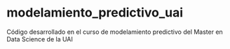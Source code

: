 # modelamiento_predictivo_uai
Código desarrollado en el curso de modelamiento predictivo del Master en Data Science de la UAI
